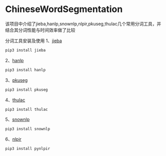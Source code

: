 # ChineseWordSegmentation
该项目中介绍了jieba,hanlp,snownlp,nlpir,pkuseg,thulac几个常用分词工具，并结合其分词性能与时间效率做了比较

分词工具安装及使用
1、[jieba](https://github.com/fxsjy/jieba)
```python
pip3 install jieba 
```
2、[hanlp](https://github.com/hankcs/HanLP)
```python
pip3 install hanlp
```
3、[pkuseg](https://github.com/lancopku/PKUSeg-python)
```python
pip3 install pkuseg
```
4、[thulac](https://github.com/thunlp/THULAC-Python)
```python
pip3 install thulac
```
5、[snownlp](https://github.com/isnowfy/snownlp)
```python
pip3 install snownlp
```
6、[nlpir](https://github.com/NLPIR-team/NLPIR)
```python
pip3 install pynlpir
```
